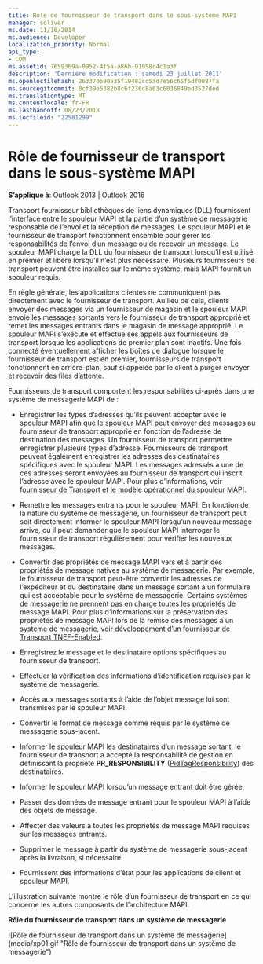 ```yaml
---
title: Rôle de fournisseur de transport dans le sous-système MAPI
manager: soliver
ms.date: 11/16/2014
ms.audience: Developer
localization_priority: Normal
api_type:
- COM
ms.assetid: 7659369a-0952-4f5a-a86b-91958c4c1a3f
description: 'Derniére modification : samedi 23 juillet 2011'
ms.openlocfilehash: 263370590a35f19482cc5ad7e56c65f6df0087fa
ms.sourcegitcommit: 0cf39e5382b8c6f236c8a63c6036849ed3527ded
ms.translationtype: MT
ms.contentlocale: fr-FR
ms.lasthandoff: 08/23/2018
ms.locfileid: "22581299"
---
```

# <a name="transport-provider-role-in-the-mapi-subsystem"></a>Rôle de fournisseur de transport dans le sous-système MAPI
  
**S’applique à**: Outlook 2013 | Outlook 2016 
  
Transport fournisseur bibliothèques de liens dynamiques (DLL) fournissent l’interface entre le spouleur MAPI et la partie d’un système de messagerie responsable de l’envoi et la réception de messages. Le spouleur MAPI et le fournisseur de transport fonctionnent ensemble pour gérer les responsabilités de l’envoi d’un message ou de recevoir un message. Le spouleur MAPI charge la DLL du fournisseur de transport lorsqu’il est utilisé en premier et libère lorsqu’il n’est plus nécessaire. Plusieurs fournisseurs de transport peuvent être installés sur le même système, mais MAPI fournit un spouleur requis.
  
En règle générale, les applications clientes ne communiquent pas directement avec le fournisseur de transport. Au lieu de cela, clients envoyer des messages via un fournisseur de magasin et le spouleur MAPI envoie les messages sortants vers le fournisseur de transport approprié et remet les messages entrants dans le magasin de message approprié. Le spouleur MAPI s’exécute et effectue ses appels aux fournisseurs de transport lorsque les applications de premier plan sont inactifs. Une fois connecté éventuellement afficher les boîtes de dialogue lorsque le fournisseur de transport est en premier, fournisseurs de transport fonctionnent en arrière-plan, sauf si appelée par le client à purger envoyer et recevoir des files d’attente. 
  
Fournisseurs de transport comportent les responsabilités ci-après dans une système de messagerie MAPI de :
  
- Enregistrer les types d’adresses qu’ils peuvent accepter avec le spouleur MAPI afin que le spouleur MAPI peut envoyer des messages au fournisseur de transport approprié en fonction de l’adresse de destination des messages. Un fournisseur de transport permettre enregistrer plusieurs types d’adresse. Fournisseurs de transport peuvent également enregistrer les adresses des destinataires spécifiques avec le spouleur MAPI. Les messages adressés à une de ces adresses seront envoyées au fournisseur de transport qui inscrit l’adresse avec le spouleur MAPI. Pour plus d’informations, voir [fournisseur de Transport et le modèle opérationnel du spouleur MAPI](transport-provider-and-mapi-spooler-operational-model.md).
    
- Remettre les messages entrants pour le spouleur MAPI. En fonction de la nature du système de messagerie, un fournisseur de transport peut soit directement informer le spouleur MAPI lorsqu’un nouveau message arrive, ou il peut demander que le spouleur MAPI interroger le fournisseur de transport régulièrement pour vérifier les nouveaux messages.
    
- Convertir des propriétés de message MAPI vers et à partir des propriétés de message natives au système de messagerie. Par exemple, le fournisseur de transport peut-être convertir les adresses de l’expéditeur et du destinataire dans un message sortant à un formulaire qui est acceptable pour le système de messagerie. Certains systèmes de messagerie ne prennent pas en charge toutes les propriétés de message MAPI. Pour plus d’informations sur la préservation des propriétés de message MAPI lors de la remise des messages à un système de messagerie, voir [développement d’un fournisseur de Transport TNEF-Enabled](developing-a-tnef-enabled-transport-provider.md).
    
- Enregistrez le message et le destinataire options spécifiques au fournisseur de transport.
    
- Effectuer la vérification des informations d’identification requises par le système de messagerie.
    
- Accès aux messages sortants à l’aide de l’objet message lui sont transmises par le spouleur MAPI.
    
- Convertir le format de message comme requis par le système de messagerie sous-jacent.
    
- Informer le spouleur MAPI les destinataires d’un message sortant, le fournisseur de transport a accepté la responsabilité de gestion en définissant la propriété **PR_RESPONSIBILITY** ([PidTagResponsibility](pidtagresponsibility-canonical-property.md)) des destinataires.
    
- Informer le spouleur MAPI lorsqu’un message entrant doit être gérée.
    
- Passer des données de message entrant pour le spouleur MAPI à l’aide des objets de message.
    
- Affecter des valeurs à toutes les propriétés de message MAPI requises sur les messages entrants.
    
- Supprimer le message à partir du système de messagerie sous-jacent après la livraison, si nécessaire.
    
- Fournissent des informations d’état pour les applications de client et spouleur MAPI.
    
L’illustration suivante montre le rôle d’un fournisseur de transport en ce qui concerne les autres composants de l’architecture MAPI.
  
**Rôle du fournisseur de transport dans un système de messagerie**
  
![Rôle de fournisseur de transport dans un système de messagerie] (media/xp01.gif "Rôle de fournisseur de transport dans un système de messagerie")
  

